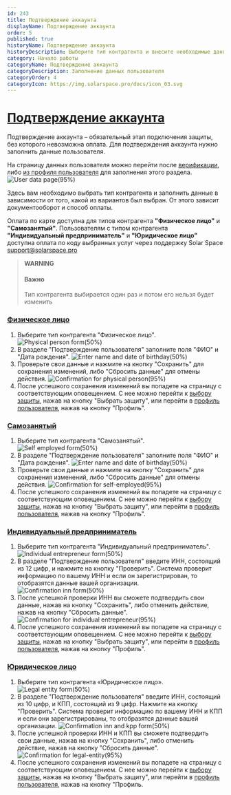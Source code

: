 ```yaml
---
id: 243
title: Подтверждение аккаунта
displayName: Подтверждение аккаунта
order: 5
published: true
historyName: Подтверждение аккаунта
historyDescription: Выберите тип контрагента и внесите необходимые данные для подключения сервисов
category: Начало работы
categoryName: Подтверждение аккаунта
categoryDescription: Заполнение данных пользователя
categoryOrder: 4
categoryIcon: https://img.solarspace.pro/docs/icon_03.svg
---
```


# [Подтверждение аккаунта](account-confirmation)

Подтверждение аккаунта – обязательный этап подключения защиты, без которого невозможна оплата. Для подтверждения аккаунта нужно заполнить данные пользователя.

На страницу данных пользователя можно перейти после [верификации]([206]), либо [из профиля пользователя]([262]) для заполнения этого раздела.
 ![User data page(95%)](https://img.solarspace.pro/docs/user-data-page.jpg "Страница данных пользователя")

Здесь вам необходимо выбрать тип контрагента и заполнить данные в зависимости от того, какой из вариантов был выбран. От этого зависит документооборот и способ оплаты.

Оплата по карте доступна для типов контрагента **"Физическое лицо"** и **"Самозанятый"**. Пользователям с типом контрагента **"Индивидуальный предприниматель"** и **"Юридическое лицо"** доступна оплата по коду выбранных услуг через поддержку Solar Space support@solarspace.pro

> **WARNING**
> #### Важно  
> Тип контрагента выбирается один раз и потом его нельзя будет изменить

### [Физическое лицо](physical-person)
1. Выберите тип контрагента "Физическое лицо".
![Physical person form(50%)](https://img.solarspace.pro/docs/physical-person-form.jpg "Форма для типа 'Физическое лицо'")
2. В разделе "Подтверждение пользователя" заполните поля "ФИО" и "Дата рождения".
![Enter name and date of birthday(50%)](https://img.solarspace.pro/docs/form-for-phys-and-sz.jpg "Ввод ФИО и Даты рождения")
3. Проверьте свои данные и нажмите на кнопку "Сохранить" для сохранения изменений, либо "Сбросить данные" для отмены действия.
![Confirmation for physical person(95%)](https://img.solarspace.pro/docs/confirm-physical-person.jpg "Подтверждение для типа 'Физическое лицо'")
4. После успешного сохранения изменений вы попадете на страницу с соответствующим оповещением. С нее можно перейти к [выбору защиты]([208]), нажав на кнопку "Выбрать защиту", или перейти в [профиль пользователя]([262]), нажав на кнопку "Профиль".
  
### [Самозанятый](self-employed)
1. Выберите тип контрагента "Самозанятый".
![Self employed form(50%)](https://img.solarspace.pro/docs/self-employed-form.jpg "Форма для типа 'Самозанятый'")
2. В разделе "Подтверждение пользователя" заполните поля "ФИО" и "Дата рождения".
![Enter name and date of birthday(50%)](https://img.solarspace.pro/docs/form-for-phys-and-sz.jpg "Ввод ФИО и Даты рождения")
3. Проверьте свои данные и нажмите на кнопку "Сохранить" для сохранения изменений, либо "Сбросить данные" для отмены действия.
![Confirmation for self-employed(95%)](https://img.solarspace.pro/docs/confirm-self-employed.jpg "Подтверждение для типа 'Самозанятый'")
4. После успешного сохранения изменений вы попадете на страницу с соответствующим оповещением. С нее можно перейти к [выбору защиты]([208]), нажав на кнопку "Выбрать защиту", или перейти в [профиль пользователя]([262]), нажав на кнопку "Профиль".
 
### [Индивидуальный предприниматель](individual-entrepreneur)
1. Выберите тип контрагента "Индивидуальный предприниматель".
![Individual entrepreneur form(50%)](https://img.solarspace.pro/docs/individual-entrepreneur-form.jpg "Форма для типа 'Индивидуальный предприниматель'")
2. В разделе "Подтверждение пользователя" введите ИНН, состоящий из 12 цифр, и нажмите на кнопку "Проверить". Система проверит информацию по вашему ИНН и если он зарегистрирован, то отобразятся данные вашей организации.
![Confirmation inn form(50%)](https://img.solarspace.pro/docs/confirmation-inn-form.jpg "Успешная форма подтверждения ИНН")
3. После успешной проверки ИНН  вы сможете подтвердить свои данные, нажав на кнопку "Сохранить", либо отменить действие, нажав на кнопку "Сбросить данные".
![Confirmation for individual entrepreneur(95%)](https://img.solarspace.pro/docs/confirmation-individual-entrepreneur.jpg "Подтверждение для типа 'Индивидуальный предприниматель'")
4. После успешного сохранения изменений вы попадете на страницу с соответствующим оповещением. С нее можно перейти к [выбору защиты]([208]), нажав на кнопку "Выбрать защиту", или перейти в [профиль пользователя]([262]), нажав на кнопку "Профиль".
 
### [Юридическое лицо](legal-entity)
1. Выберите тип контрагента «Юридическое лицо».
 ![Legal entity form(50%)](https://img.solarspace.pro/docs/legal-entity-form.jpg "Форма для типа 'Юридическое лицо'")
2. В разделе "Подтверждение пользователя" введите ИНН, состоящий из 10 цифр, и КПП, состоящий из 9 цифр. Нажмите на кнопку "Проверить". Система проверит информацию по вашему ИНН и КПП и если они зарегистрированы, то отобразятся данные вашей организации.
![Confirmation inn and kpp form(50%)](https://img.solarspace.pro/docs/confirmation-inn-and-kpp-form.jpg "Успешная форма подтверждения ИНН и КПП")
3. После успешной проверки ИНН и КПП вы сможете подтвердить свои данные, нажав на кнопку "Сохранить", либо отменить действие, нажав на кнопку "Сбросить данные".
![Confirmation for legal-entity(95%)](https://img.solarspace.pro/docs/confirmation-legal-entity.jpg "Подтверждение для типа 'Юридическое лицо'")
4. После успешного сохранения изменений вы попадете на страницу с соответствующим оповещением. С нее можно перейти к [выбору защиты]([208]), нажав на кнопку "Выбрать защиту", или перейти в [профиль пользователя]([262]), нажав на кнопку "Профиль.
